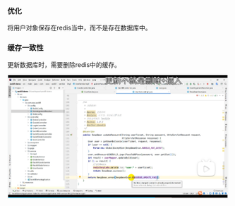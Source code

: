 ### 优化

将用户对象保存在redis当中，而不是存在数据库中。

### 缓存一致性

更新数据库时，需要删除redis中的缓存。

![image-20240923210557357](02对象缓存.assets/image-20240923210557357.png)